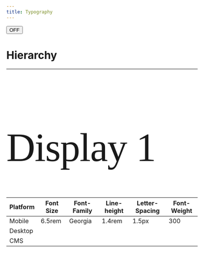 ```yaml
---
title: Typography
---
```

<script>
function toggle(button)
{
    if(button.value=="OFF")
    {
        button.value="ON";
    }
    else
    {
        button.value="OFF";
    }
}
</script>
<style>
html {
  font-size: 12px;
  background-color: bisque;
}
.accent {
  color:blue;
}
.margin-bot {
  padding-bottom:16px;
}
@media (min-width: 600px) {
  html {
    font-size: 16px;
    background-color: white;
  }
}
</style>
<input type="button" value="OFF" id="button1" onclick="toggle(this)" />

# Hierarchy
---

<h1 style="font-size: 6.584rem;font-family: Georgia;font-style: normal;font-weight: 300;line-height: 7.5rem;letter-spacing: -1.5px;"> 
Display 1
</h1>

| Platform | Font Size | Font-Family | Line-height | Letter-Spacing | Font-Weight |
|----------|-----------|-------------|-------------|----------------|-------------|
| Mobile   | 6.5rem    | Georgia     | 1.4rem      | 1.5px          | 300         |
| Desktop  |           |             |             |                |             |
| CMS      |           |             |             |                |             |

